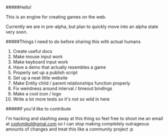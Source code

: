 #####Hello!
 
This is an engine for creating games on the web.
 
 Currently we are in pre-alpha, but plan to quickly move into an alpha state very soon.

#####Things I need to do before sharing this with actual humans

1. Create useful docs
1. Make mouse input work
1. Make keyboard input work
1. Have a demo that actually resembles a game
1. Properly set up a publish script
1. Set up a neat little website
1. Make Entity child / parent relationships function properly
1. Fix weirdness around interval / timeout bindings
1. Make a cool icon / logo
1. Write a lot more tests so it's not so wild in here

#####If you'd like to contribute

I'm hacking and slashing away at this thing so feel free to shoot me an email at codymikol@gmal.com so I can stop making completely outrageous amounts of changes and treat this like a community project :p